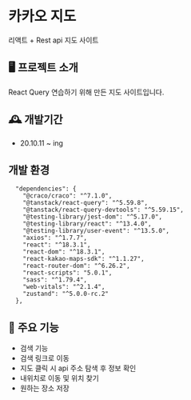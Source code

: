 # 카카오 지도 
리액트 + Rest api 지도 사이트


## 🖥️ 프로젝트 소개
React Query 연습하기 위해 만든 지도 사이트입니다.


## 🕰️ 개발기간
- 20.10.11 ~ ing


## 개발 환경
```
  "dependencies": {
    "@craco/craco": "^7.1.0",
    "@tanstack/react-query": "^5.59.8",
    "@tanstack/react-query-devtools": "^5.59.15",
    "@testing-library/jest-dom": "^5.17.0",
    "@testing-library/react": "^13.4.0",
    "@testing-library/user-event": "^13.5.0",
    "axios": "^1.7.7",
    "react": "^18.3.1",
    "react-dom": "^18.3.1",
    "react-kakao-maps-sdk": "^1.1.27",
    "react-router-dom": "^6.26.2",
    "react-scripts": "5.0.1",
    "sass": "^1.79.4",
    "web-vitals": "^2.1.4",
    "zustand": "^5.0.0-rc.2"
  },
```


## 📌 주요 기능
- 검색 기능
- 검색 링크로 이동
- 지도 클릭 시 api 주소 탐색 후 정보 확인
- 내위치로 이동 및 위치 찾기
- 원하는 장소 저장